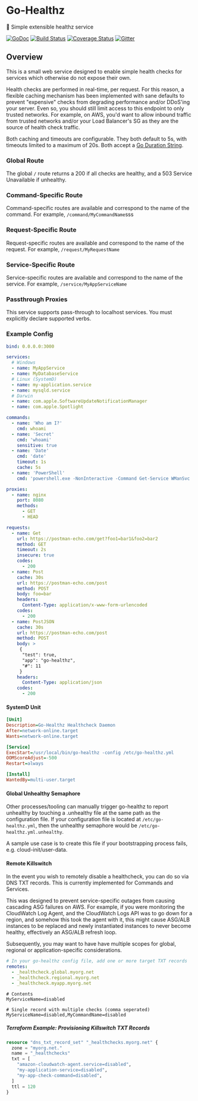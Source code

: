 # Go-Healthz

:wrench:  Simple extensible healthz service

[![GoDoc](https://godoc.org/github.com/bdwyertech/go-healthz?status.svg)](https://godoc.org/github.com/bdwyertech/go-healthz)
[![Build Status](https://github.com/bdwyertech/go-healthz/workflows/Go/badge.svg?branch=master)](https://github.com/bdwyertech/go-healthz/actions?query=workflow%3AGo+branch%3Amaster)
[![Coverage Status](https://coveralls.io/repos/bdwyertech/go-healthz/badge.svg?branch=dev&service=github)](https://coveralls.io/github/bdwyertech/go-healthz?branch=master)
[![Gitter](https://img.shields.io/badge/Gitter-bdwyertech%2Fgo--healthz-brightgreen.svg)][gitter]

[gitter]: https://gitter.im/bdwyertech/go-healthz

## Overview

This is a small web service designed to enable simple health checks for services which otherwise do not expose their own.

Health checks are performed in real-time, per request.  For this reason, a flexible caching mechanism has been implemented with sane defaults to prevent "expensive" checks from degrading performance and/or DDoS'ing your server.  Even so, you should still limit access to this endpoint to only trusted networks.  For example, on AWS, you'd want to allow inbound traffic from trusted networks and/or your Load Balancer's SG as they are the source of health check traffic.

Both caching and timeouts are configurable.  They both default to 5s, with timeouts limited to a maximum of 20s.  Both accept a [Go Duration String](https://golang.org/pkg/time/#ParseDuration).

### Global Route
The global `/` route returns a 200 if all checks are healthy, and a 503 Service Unavailable if unhealthy.

### Command-Specific Route
Command-specific routes are available and correspond to the name of the command.  For example, `/command/MyCommandName`sss

### Request-Specific Route
Request-specific routes are available and correspond to the name of the request.  For example, `/request/MyRequestName`

### Service-Specific Route
Service-specific routes are available and correspond to the name of the service.  For example, `/service/MyAppServiceName`

### Passthrough Proxies
This service supports pass-through to localhost services.  You must explicitly declare supported verbs.

### Example Config
```yaml
bind: 0.0.0.0:3000

services:
  # Windows
  - name: MyAppService
  - name: MyDatabaseService
  # Linux (SystemD)
  - name: my-application.service
  - name: mysqld.service
  # Darwin
  - name: com.apple.SoftwareUpdateNotificationManager
  - name: com.apple.Spotlight

commands:
  - name: 'Who am I?'
    cmd: whoami
  - name: 'Secret'
    cmd: 'whoami'
    sensitive: true
  - name: 'Date'
    cmd: 'date'
    timeout: 1s
    cache: 5s
  - name: 'PowerShell'
    cmd: 'powershell.exe -NonInteractive -Command Get-Service WManSvc | select DisplayName, Status | Format-Table -HideTableHeaders'

proxies:
  - name: nginx
    port: 8080
    methods:
      - GET
      - HEAD

requests:
  - name: Get
    url: https://postman-echo.com/get?foo1=bar1&foo2=bar2
    method: GET
    timeout: 2s
    insecure: true
    codes:
      - 200
  - name: Post
    cache: 30s
    url: https://postman-echo.com/post
    method: POST
    body: foo=bar
    headers:
      Content-Type: application/x-www-form-urlencoded
    codes:
      - 200
  - name: PostJSON
    cache: 30s
    url: https://postman-echo.com/post
    method: POST
    body: >
     {
      "test": true,
      "app": "go-healthz",
      "#": 11
     }
    headers:
      Content-Type: application/json
    codes:
      - 200
```

#### SystemD Unit
```ini
[Unit]
Description=Go-Healthz Healthcheck Daemon
After=network-online.target
Wants=network-online.target

[Service]
ExecStart=/usr/local/bin/go-healthz -config /etc/go-healthz.yml
OOMScoreAdjust=-500
Restart=always

[Install]
WantedBy=multi-user.target
```

#### Global Unhealthy Semaphore
Other processes/tooling can manually trigger go-healthz to report unhealthy by touching a .unhealthy file at the same path as the configuration file.  If your configuration file is located at `/etc/go-healthz.yml`, then the unhealthy semaphore would be `/etc/go-healthz.yml.unhealthy`.

A sample use case is to create this file if your bootstrapping process fails, e.g. cloud-init/user-data.


#### Remote Killswitch
In the event you wish to remotely disable a healthcheck, you can do so via DNS TXT records.  This is currently implemented for Commands and Services.

This was designed to prevent service-specific outages from causing cascading ASG failures on AWS.  For example, if you were monitoring the CloudWatch Log Agent, and the CloudWatch Logs API was to go down for a region, and somehow this took the agent with it, this might cause ASG/ALB instances to be replaced and newly instantiated instances to never become healthy, effectively an ASG/ALB refresh loop.

Subsequently, you may want to have have multiple scopes for global, regional or application-specific considerations.

```yaml
# In your go-healthz config file, add one or more target TXT records
remotes:
  - _healthcheck.global.myorg.net
  - _healthcheck.regional.myorg.net
  - _healthcheck.myapp.myorg.net
```
```
# Contents
MyServiceName=disabled

# Single record with multiple checks (comma seperated)
MyServiceName=disabled,MyCommandName=disabled
```

##### Terraform Example: Provisioning Killswitch TXT Records
```terraform
resource "dns_txt_record_set" "_healthchecks.myorg.net" {
  zone = "myorg.net."
  name = "_healthchecks"
  txt = [
    "amazon-cloudwatch-agent.service=disabled",
    "my-application-service=disabled",
    "my-app-check-command=disabled",
  ]
  ttl = 120
}
```
